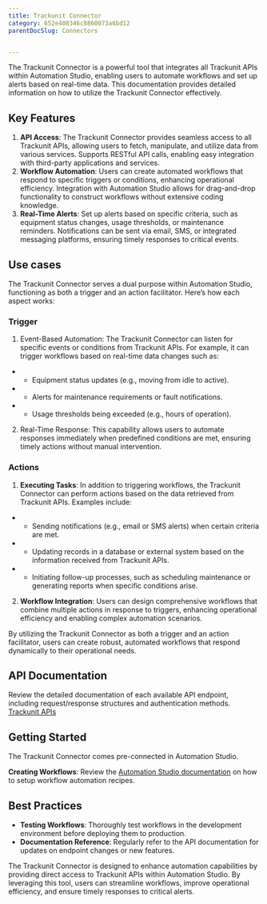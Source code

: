 ```yaml
---
title: Trackunit Connector
category: 652e408346c8860073a6bd12
parentDocSlug: Connectors


---
```


The Trackunit Connector is a powerful tool that integrates all Trackunit APIs within Automation Studio, enabling users to automate workflows and set up alerts based on real-time data. This documentation provides detailed information on how to utilize the Trackunit Connector effectively.

## Key Features
1. **API Access**: The Trackunit Connector provides seamless access to all Trackunit APIs, allowing users to fetch, manipulate, and utilize data from various services.
Supports RESTful API calls, enabling easy integration with third-party applications and services.
2. **Workflow Automation**: Users can create automated workflows that respond to specific triggers or conditions, enhancing operational efficiency.
Integration with Automation Studio allows for drag-and-drop functionality to construct workflows without extensive coding knowledge.
3. **Real-Time Alerts**: Set up alerts based on specific criteria, such as equipment status changes, usage thresholds, or maintenance reminders. Notifications can be sent via email, SMS, or integrated messaging platforms, ensuring timely responses to critical events.


## Use cases
The Trackunit Connector serves a dual purpose within Automation Studio, functioning as both a trigger and an action facilitator. Here’s how each aspect works:

### Trigger
1. Event-Based Automation: The Trackunit Connector can listen for specific events or conditions from Trackunit APIs. For example, it can trigger workflows based on real-time data changes such as:
 - - Equipment status updates (e.g., moving from idle to active).
 - - Alerts for maintenance requirements or fault notifications.
 - - Usage thresholds being exceeded (e.g., hours of operation).
2. Real-Time Response: This capability allows users to automate responses immediately when predefined conditions are met, ensuring timely actions without manual intervention.

### Actions
1. **Executing Tasks**: In addition to triggering workflows, the Trackunit Connector can perform actions based on the data retrieved from Trackunit APIs. Examples include:
 - - Sending notifications (e.g., email or SMS alerts) when certain criteria are met.
 - - Updating records in a database or external system based on the information received from Trackunit APIs.
 - - Initiating follow-up processes, such as scheduling maintenance or generating reports when specific conditions arise.

2. **Workflow Integration**: Users can design comprehensive workflows that combine multiple actions in response to triggers, enhancing operational efficiency and enabling complex automation scenarios.

By utilizing the Trackunit Connector as both a trigger and an action facilitator, users can create robust, automated workflows that respond dynamically to their operational needs.


## API Documentation
Review the detailed documentation of each available API endpoint, including request/response structures and authentication methods. [Trackunit APIs](https://developers.trackunit.com/reference/access-token)

## Getting Started
The Trackunit Connector comes pre-connected in Automation Studio.

**Creating Workflows**: Review the [Automation Studio documentation](https://developers.trackunit.com/reference/access-token) on how to setup workflow automation recipes.


## Best Practices
- **Testing Workflows**: Thoroughly test workflows in the development environment before deploying them to production.
- **Documentation Reference**: Regularly refer to the API documentation for updates on endpoint changes or new features.


The Trackunit Connector is designed to enhance automation capabilities by providing direct access to Trackunit APIs within Automation Studio. By leveraging this tool, users can streamline workflows, improve operational efficiency, and ensure timely responses to critical alerts.
